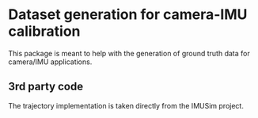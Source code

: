 # Dataset generation for camera-IMU calibration

This package is meant to help with the generation of ground truth data for camera/IMU applications.

## 3rd party code

The trajectory implementation is taken directly from the IMUSim project.
